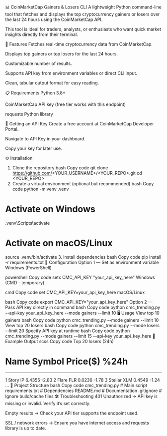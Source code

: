 📊 CoinMarketCap Gainers & Losers CLI
A lightweight Python command-line tool that fetches and displays the top cryptocurrency gainers or losers over the last 24 hours using the CoinMarketCap API.

This tool is ideal for traders, analysts, or enthusiasts who want quick market insights directly from their terminal.

🚀 Features
Fetches real-time cryptocurrency data from CoinMarketCap.

Displays top gainers or top losers for the last 24 hours.

Customizable number of results.

Supports API key from environment variables or direct CLI input.

Clean, tabular output format for easy reading.

📋 Requirements
Python 3.8+

CoinMarketCap API key (free tier works with this endpoint)

requests Python library

🔑 Getting an API Key
Create a free account at CoinMarketCap Developer Portal.

Navigate to API Key in your dashboard.

Copy your key for later use.

⚙️ Installation
1. Clone the repository
bash
Copy code
git clone https://github.com/<YOUR_USERNAME>/<YOUR_REPO>.git
cd <YOUR_REPO>
2. Create a virtual environment (optional but recommended)
bash
Copy code
python -m venv .venv
# Activate on Windows
.venv\Scripts\activate
# Activate on macOS/Linux
source .venv/bin/activate
3. Install dependencies
bash
Copy code
pip install -r requirements.txt
🔧 Configuration
Option 1 — Set as environment variable
Windows (PowerShell)

powershell
Copy code
setx CMC_API_KEY "your_api_key_here"
Windows (CMD - temporary)

cmd
Copy code
set CMC_API_KEY=your_api_key_here
macOS/Linux

bash
Copy code
export CMC_API_KEY="your_api_key_here"
Option 2 — Pass API key directly in command
bash
Copy code
python cmc_trending.py --api-key your_api_key_here --mode gainers --limit 10
🖥 Usage
View top 10 gainers
bash
Copy code
python cmc_trending.py --mode gainers --limit 10
View top 20 losers
bash
Copy code
python cmc_trending.py --mode losers --limit 20
Specify API key at runtime
bash
Copy code
python cmc_trending.py --mode gainers --limit 15 --api-key your_api_key_here
📌 Example Output
scss
Copy code
Top 20 losers (24h)
#   Name             Symbol      Price($)    %24h
--------------------------------------------------
1   Story            IP           6.4355    -2.83
2   Flare            FLR          0.0236    -1.78
3   Stellar          XLM          0.4549    -1.24
...
📂 Project Structure
bash
Copy code
cmc_trending.py      # Main script
requirements.txt     # Dependencies
README.md            # Documentation
.gitignore           # Ignore build/cache files
🛠 Troubleshooting
401 Unauthorized → API key is missing or invalid. Verify it’s set correctly.

Empty results → Check your API tier supports the endpoint used.

SSL / network errors → Ensure you have internet access and requests library is up to date.
